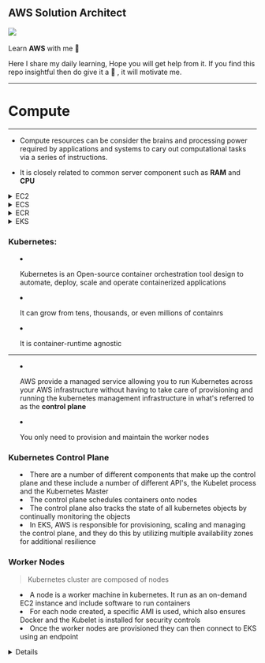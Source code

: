 ## AWS Solution Architect  
<img src = "Notes/aws-csa-associate.png">

Learn **AWS** with me 🤝

Here I share my daily learning, Hope you will get help from it. If you find this repo insightful then do give it a 🌟 , it will motivate me.  

<hr>
 <h1>Compute</h1>
<hr>

- Compute resources can be consider the brains and processing power required by applications and systems to cary out computational tasks via a series of instructions.

- It is closely related to common server component such as **RAM** and **CPU**


<details>
<summary>EC2</Summary>

## Before we start with EC2 lets discuss a basic:

-  If we want to run any program, we need OS and in order to perform any task on OS we need Memory / CPU and Storage. The OS which has Basically Memory / CPU and Storage is called System but in AWS these are called Instances, So

### EC2:
- It allows you to deploy virtual server within your AWS environment

### What are Instance?
- Virtual Computing Environment is Known as Instance. 

### Instance Purchasing Options: 
1. On Demand Instance
2. Reserved Instance
3. Scheduled Instance
4. Spot Instance
5. On Demand Capacity Reservation


> On Demand Instances: 
- Can be launched at any time
- Can be used for as long as needed 
- Flat rate determined on the instance type
- Typical used for short term uses
- Best fit for testing and development environment

> Reserved Instance:
- Purchase for a set of period of time for reduced cost

> Scheduled Instance:
- You pay for the reservation on a recurring Schedule, either daily, weekly or monthly

> Spot Instance
- Bid for a unused EC2 comuter resource
- No guarantees for a fixed period of time
- Fluctuation of price based on supply and demand
- Purchase large EC2 instance at a very low price

> On Demand Capacity Reservation:
- Reserve capacity based on different attributes such as instance type, platform and tenancy within a particular Availability Zone for any period of time

### Tenancy:
- This is related to what underlying host your EC2 instance will reside on, so essentially the physical server within an AWS Data Center

### Types of Tenancy:
1. Shared Tenancy
2. Dedicated Tenancy
3. Dedicated Hosts

> Shared Tenancy:
- EC2 instance is launched on any available host with the required resources
- The same host may be used by multiple customers
- AWS Security mechanisms prevent on EC2 instance accessing another in the same host

> Dedicated Instances:
- Hosted on hardware that no other customer can access
- May be required to meet compilance
- Dedicated instance incur additional charges

> Dedicated Hosts:
- Addional visibility and control on the physical host 
- Allows to use the same host for a number of instances
- May be required to meet compilance


## Features of EC2: 
<hr>

### 1. Amazon Machine Images(AMI):

-  Pre configured Templates for your instances is known as Amazon Machine Image(AMI) 

```mermaid
  flowchart LR
  AMI --> |Launch Instance| EC2_Instance
  EC2_Instance --> |Install custom application| Customized_instance1
```

### 2. Instance Type: 
-  Various Configuration of CPU, memory , storage and networking capacity for your indtances is known as Istance type. 

### 3. Key pairs:

- Secure login information for your instance, AWS stores the public key and you store the private key in secure place. 

### 4. Amazon EBS Volume:
- Persistent storage volume for your data using Amazon Elastic Block Store 

### 5. Instance Store Volume:
- Storage Volume for temporary data that's deleted when you stop, hibernate or terminate your instance.

### 6. Security Group:
- A firewall that enables you to specify the protocol, ports and source IP ranges that can reach your instances using security group.

### 7. Elastic IP:
- Static IPV4 Address for dynamic cloud computing, known as Elastic IP addresses.

### 8. EC2 Resources:
- Metadata, known as tags, that you can create and assign to your EC2 resources.

### 9. Region and Availability Zone:
- Multiple physical locations for uoir resources such as Instance and Amazon EBS Volume known as Regions  and Availability Zone.

### 10. Virtual Private Cloud(VPC):
-  Virtual  Networks you can create that are logically isolated from the rest of the AWS cloud, and that can optionally connect to your own Network, known as VPC.  


### User Data:
- Allows you to enter commands that will run during the first boot cycle of the instance.


## Storage Option:
- Selecting storage for your EC2 instance will depend on the instance selected, what you intend to use the instance for and how critical the data is

> Persistent Storage (Permanent)
- Available by attaching EBS Volume

> Ephemeral Storage (Temporary)
- Created by EC2 instance using local storage

## Self Notes: 
<img src="Notes/EC2.jpg">

</details>


<details>
<summary>ECS</summary>

- ECS(EC2 Container Service) is a service that allows you to run Docker enabled applications packaged as container across a cluster of EC2 instance without requiring you to manage a complex and adminstratively heavy cluster management system

- The cluster management system is abstracted with ECS service by passing that responsibily over to AWS, specifically through the use of **AWS Fargate**

- With Amazon ECS there is no need to install any management or monitoring software for your cluster


### AWS Fargate

- AWS Fargate is an engine used to enable ECS to run containers without having to manage and provision instance and cluster for containers

### Docker
- Docker is a piece of software that allows you to automate the installation and distribution of application inside Linux Containers

### Container
- A Container holds everything an application needs to run from within its container package

- They are decoupled from the operating system, making Container applications very portable


> When launching ECS Cluster you have option of 2 different deployment modes:
1. Fargate launch
2. EC2 launch

> Fargate launch
- It requires you to specify the CPU and memory required, define networking and IAM policies, in addition to you having to package your application into containers


> EC2 launch
- You are responsible for patching and scaling your instance type and how many containrs should be in a cluster


### Monitoring Containers

- Monitoring is taken care of through the use of **Amazon CloudWatch**

- Using CloudWatch you can easily create alarms based off these matrics, providing you notification of when specific events occur, such as a your cluster size scaling up or down

### AMazon ECS Cluster

- An Amazon ECS cluster is comprised of a collection of EC2 instances
- Cluster act as a resourse pool, aggregating resourses such as CPU and memory
- Clusters are dynamically scalable and multiple instance can be used
- Cluster can only scale in a single region
- Containers can be scheduled to be deployed across your cluster
- Instance within the cluster also have a Docker daemon and an ECS agent

</details>


<details>
<summary>ECR</summary>

- **Elastic Container Registry(ECR)** provides a secure location to store and manage your docker images
- This is a fully managed service, so you don't need to provision any infrastructure to allow you to create this registry of docker images
- This allow developers to push,pull and manage their library of docker images in a central and secure location

### Registry
- The ECR registry allows you to host and store your docker images, as well as create image repositories

- By default the URL for the registry is as follows:
> https://**aws_account_id**.dkr.ecr.**region**.amazonaws.com

- The account has both read and write access by default to any images you create within the registry and any repository
- Access to your regustry and images can be controlled via **IAM** policies in addition to **registry policies**
- Before your docker client can access your registry, it needs to be authenticated as an AWS user via an **Authorization token**

### Authorization Token

-  To begin the authoization process to communicate your docker client with your default registry, you can run the get-login command using AWS CLI
> aws ecr get-login-password --region **region** --no-include-email

- This will produce an output response which will be a docker login command
> docker login -u AWS -p **password**
> https://**aws_account_id**.dkr.ecr.**region**.amazonaws.com

- This process produces an authorization token that can be used within the registry for 12 hours

### Repository

- These are objects within your registry that allow you to group together and secure different docker images
- You can create multiple repositories with the registry allowing you to origanize and manage your docker images into different categories
- Using policies from both IAM and repository policies you can assign set permissions to each repository

## Repository Policy
- There are a number of different IAM managed policies to help you control access to ECR:

>AmazonEC2ContainerRegistoryFullAcess
>AmazonEC2ContainerRegistoryPowerUser
>AmazonEC2ContainerRegistoryReadOnly

- Repository policies are resource based policies
- You need to ensure you add a principal to the policy to determine who has access and what permission they have

- For an AWS user to gain access to the registry they will require access to **ecr:GetAuthorizationToken** API call

- Once they have this access,  repository policies can control what actions those users can perform on each of the repositories

 ### Images
 - Once you have configured your registry, repositories and security controls and authenticated your docker client with ECR, you can then begin storing your docker images in the required repositories

 - To push an image into ECR, you can use the docker push command, and to retrieve an image you can use the docker pull command

 </details>


<details>
<summary> EKS<sumamry/>

### Kubernetes:
- Kubernetes is an Open-source container orchestration tool design to automate, deploy, scale and operate containerized applications

- It can grow from tens, thousands, or even millions of containrs 

- It is container-runtime agnostic


---
- AWS provide a managed service allowing you to run Kubernetes across your AWS infrastructure without having to take care of provisioning and running the kubernetes management infrastructure in what's referred to as the **control plane**

- You only need to provision and maintain the worker nodes

### Kubernetes Control Plane
- There are a number of different components that make up the control plane and these include a number of different API's, the Kubelet process and the Kubernetes Master
- The control plane schedules containers onto nodes
- The control plane also tracks the state of all kubernetes objects by continually monitoring the objects
- In EKS, AWS is responsible for provisioning, scaling and managing the control plane, and they do this by utilizing multiple availability zones for additional resilience

### Worker Nodes
> Kubernetes cluster are composed of nodes
- A node is a worker machine in kubernetes. It run as an on-demand EC2 instance and include software to run containers
- For each node created, a specific AMI is used, which also ensures Docker and the Kubelet is installed for security controls
- Once the worker nodes are provisioned they can then connect to EKS using an endpoint

<details/>


<details>
 <summary> Security Group </summary>


## What is Security Group?
- A security group acts as virtual firewall for your EC2 instance to control incomming and outgoing trafffic.

```mermaid
  flowchart LR
  User --> |SSH| Linux
  User --> |RDP| Window
```

- Private key does not support in Remote window but Private key is gateway to the window password

- Window gives encrypted password, we need to decrypt the password using private key


```mermaid
    flowchart LR
    User == N/w ==>OS  
```


- If we want anyone from outside world to connect through network is by using the **Port number**

- Thre traffic comming from outside the network is called **Ingress** or **Inbound traffic**

### Note

- If somebody know IP and Port number, they can connect to our OS, but if we don't want them to connect, we need to **restrict** them

- To restrict,  we need to put security **outside** the OS

- Before they hit the IP, they are restricted, for that we need to provide **Security**

- The Security in AWS is managed by **Security Group** and for providing the scurity we need ti provide **list** of who can connect

- This list contains the rule like **SSH Port 22**, we can give source IP

- After setting the rules only selected public IP will be allowed to connect

> If we want to provision instance we need to provide Security Group, it is compulsory


```mermaid
    flowchart LR
    OS --> PrivateIP
    OS --> PublicIP
```
```mermaid
    flowchart LR
  
    User --> PrivateIP
    User --> PublicIP
```
- OS never know about Public IP, but it is there
- **Public IP** are only available when we are using Internet

- Internally they are uisng Public IP to connect **(Natting)** because over Internet private IP won't work

### Natting

- **Network Address Translation(NAT)** is a method of mapping an IP address space into another by modifying network address information in the IP header of packet while they are in transit accross the traffic routing device

</details>


<details>
 <summary> Storage </summary>


### What is Storage?

- Storage is one kind of device use for storing data permanent(Persistent)

- Storage is divided into three parts depending upon what kind of data you want to store

- If the kind of data changes then the type of store changes

### Types of Storage:

1. **Object Storage**
2. **Block Storage**
3. **File Storage**


**Object Storage** :

- To store the data peristent and if we don't want to install the OS then we use Object Storage. Example - Google Drive, DropBox

In *AWS* we have a service that provides *Object Storage As A Service* and the name of that service is **S3(Simple Storage Service)** 

**Block Storage** : 

- Any storage device which is required to install the OS is known as Block Storage. Example- Hard Disk

- In *AWS* we have a service that provide **Block Storage AS a Service** is **EBS(Elastic Block Store)**

- EBS is a sub service of EC2


**File Storage**:

- [Comming Soon]

### Note 
- In AWS if we want to install any OS for that we require template which is called AMI and it is installed in **Block Device**

- In AWS there are 3 types of Block device

### Types of Block Device

1. **Root Block Device**
2. **Empherial Block Device**
3. **Elastic Block Store**


**Root Block Device**
- The only way to install os is by using thre Root Block storage

**EBS** : 
- It's like an external storage which we can attach and deattach and os can be install in it.

**Empheral Storage Device**
- [Comming Soon]
</details>



# Reference:

[Cloud Academy](https://cloudacademy.com)

<img src="/Notes/cloudacademy.png">

